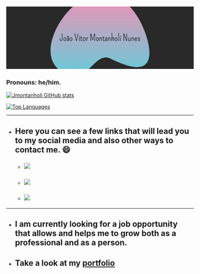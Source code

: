 ![this is my logo](https://github.com/jmontanholi/jmontanholi/blob/main/João%20Vítor%20Montanholi%20Nunes.png) 

### Pronouns: he/him.
[![Jmontanholi GitHub stats](https://github-readme-stats.vercel.app/api?username=jmontanholi&show_icons=true&theme=radical)](https://github.com/jmontanholi/github-readme-stats)

[![Top Languages](https://github-readme-stats.vercel.app/api/top-langs/?username=jmontanholi&layout=compact&theme=radical)](https://github.com/jmontanholi/github-readme-stats)

---
* ## Here you can see a few links that will lead you to my social media and also other ways to contact me. :smile:
  * ### [<img src="https://img.shields.io/badge/LinkedIn-0077B5?style=for-the-badge&logo=linkedin&logoColor=white"/>](https://www.linkedin.com/in/joaovitormontanholi/)
  * ### [<img src="https://img.shields.io/badge/Twitter-1DA1F2?style=for-the-badge&logo=twitter&logoColor=white"/>](https://twitter.com/MontanholiNunes)
  * ### [<img src="https://img.shields.io/badge/Gmail-D14836?style=for-the-badge&logo=gmail&logoColor=white"/>](jonunes9326@hotmail.com.br)

---
 * ## I am currently looking for a job opportunity that allows and helps me to grow both as a professional and as a person.
* ## Take a look at my [portfolio](https://jmontanholi.github.io/my_portfolio/)
